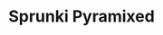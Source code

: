 ---
slug: sprunki-pyramixed
title: Sprunki Pyramixed
description: "Sprunki Pyramixed is an exciting online game. Play for free directly in your browser!"
icon: /images/popular_mods/Sprunki Pyramixed.png
url: https://wowtbc.net/sprunkin/sprunki-pyramixed/index.html
previewImage: /images/popular_mods/Sprunki Pyramixed.png
type: popular mods

# SEO配置
seo:
  title: "Sprunki Pyramixed - Play Free Online Game | Fun Browser Games"
  description: "Sprunki Pyramixed - Play this fun online game for free in your browser. No download required!"
  ogImage: "/images/popular_mods/Sprunki Pyramixed.png"
  keywords: "sprunki-pyramixed, online game, browser game, free game, popular mods game, play online"

videoUrls:
  - https://www.youtube.com/embed/example1
  - https://www.youtube.com/embed/example2

whyPlay:
  title: "Why Play Sprunki Pyramixed?"
  items:
    - "Immersive Gameplay: Sprunki Pyramixed offers an engaging and immersive gaming experience that will keep you entertained for hours"
    - "Challenging Levels: Test your skills with increasingly difficult challenges and obstacles"
    - "Beautiful Graphics: Enjoy stunning visuals and smooth animations that bring the game world to life"
    - "Regular Updates: New content and features are added regularly to keep the game fresh and exciting"
    - "Free to Play: Experience all the fun without spending a penny"
    - "Community Features: Connect with other players, share strategies, and compete for high scores"
    - "Cross-Platform: Play on any device with a web browser, no downloads required"

features:
  title: "Key Features of Sprunki Pyramixed"
  image: "/images/popular_mods/Sprunki Pyramixed.png"
  items:
    - "Intuitive Controls: Easy to learn controls make Sprunki Pyramixed accessible for players of all skill levels"
    - "Multiple Game Modes: Enjoy various gameplay options that provide different challenges and experiences"
    - "Character Customization: Personalize your gaming experience with unique characters and items"
    - "Achievement System: Complete special tasks to earn rewards and recognition"
    - "Leaderboards: Compete with players worldwide and see who can achieve the highest scores"

characteristics:
  title: "Game Characteristics"
  image: "/images/popular_mods/Sprunki Pyramixed.png"
  items:
    - "Genre: Popular mods game with elements of strategy and skill"
    - "Difficulty: Suitable for both casual gamers and those seeking a challenge"
    - "Play Time: Quick sessions or extended gameplay, depending on your preference"
    - "Art Style: Vibrant and engaging visuals that enhance the gaming experience"
    - "Sound Design: Immersive audio that complements the gameplay perfectly"

info: "Sprunki Pyramixed is an exciting online game that offers players a unique and engaging gaming experience. With its intuitive controls, stunning visuals, and challenging gameplay, Sprunki Pyramixed provides hours of entertainment for players of all ages and skill levels. Whether you're looking for a quick gaming session during a break or an extended play session, Sprunki Pyramixed delivers an immersive experience that will keep you coming back for more. The game features multiple levels of increasing difficulty, ensuring that players are constantly challenged as they progress. With regular updates adding new content and features, Sprunki Pyramixed remains fresh and exciting, providing endless entertainment options for its growing community of players."

howToPlayIntro: "Welcome to Sprunki Pyramixed! This guide will walk you through the basics and help you master the game. Whether you're a beginner or looking to improve your skills, these tips and instructions will enhance your gaming experience."

howToPlaySteps:
  - title: "Getting Started"
    description: "Begin your Sprunki Pyramixed adventure by familiarizing yourself with the controls. Use your keyboard or mouse to navigate through the game interface. The tutorial will guide you through the basic mechanics and help you understand the objectives."
  - title: "Understanding the Objectives"
    description: "In Sprunki Pyramixed, your main goal is to progress through levels by completing specific objectives. Each level presents unique challenges that require different strategies and approaches."
  - title: "Mastering the Controls"
    description: "Practice using the controls to improve your precision and reaction time. Sprunki Pyramixed requires quick reflexes and strategic thinking to overcome obstacles and defeat opponents."
  - title: "Utilizing Power-ups"
    description: "Collect power-ups throughout the game to enhance your abilities and overcome difficult challenges. Each power-up offers unique advantages that can be crucial for success."
  - title: "Developing Strategies"
    description: "As you progress in Sprunki Pyramixed, develop effective strategies for different scenarios. Analyze patterns, anticipate challenges, and adapt your approach to maximize your performance."

faq:
  title: "Frequently Asked Questions about Sprunki Pyramixed"
  items:
    - question: "Is Sprunki Pyramixed free to play?"
      answer: "Yes, Sprunki Pyramixed is completely free to play directly in your web browser. No downloads or purchases are required to enjoy the full game experience."
    - question: "Can I play Sprunki Pyramixed on mobile devices?"
      answer: "Yes, Sprunki Pyramixed is optimized for both desktop and mobile play. You can enjoy the game on any device with a web browser and internet connection."
    - question: "Are there any in-game purchases?"
      answer: "While Sprunki Pyramixed is free to play, there may be optional in-game purchases available for cosmetic items or additional features that don't affect core gameplay."
    - question: "How often is Sprunki Pyramixed updated?"
      answer: "The developers regularly update Sprunki Pyramixed with new content, features, and improvements based on player feedback and game performance."
    - question: "Can I play Sprunki Pyramixed offline?"
      answer: "Currently, Sprunki Pyramixed requires an internet connection to play as it's a browser-based online game."
    - question: "Is Sprunki Pyramixed suitable for children?"
      answer: "Yes, Sprunki Pyramixed is designed to be family-friendly and suitable for players of all ages."
    - question: "How do I report bugs or issues?"
      answer: "If you encounter any problems while playing Sprunki Pyramixed, you can report them through the game's support page or contact the developers directly through their website."
    - question: "Still Have Questions?"
      answer: "If you have additional questions about Sprunki Pyramixed that aren't covered in this FAQ, please visit our support center or contact our customer service team for assistance."
---